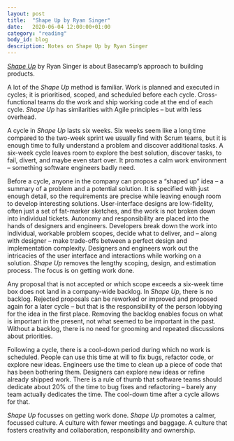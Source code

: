 ```yaml
---
layout: post
title:  "Shape Up by Ryan Singer"
date:   2020-06-04 12:00:00+01:00
category: "reading"
body_id: blog
description: Notes on Shape Up by Ryan Singer
---
```


_[Shape Up](https://basecamp.com/shapeup)_ by Ryan Singer is about Basecamp’s approach to building products.

A lot of the _Shape Up_ method is familiar. Work is planned and executed in cycles; it is prioritised, scoped, and scheduled before each cycle. Cross-functional teams do the work and ship working code at the end of each cycle. _Shape Up_ has similarities with Agile principles – but with less overhead.

A cycle in _Shape Up_ lasts six weeks. Six weeks seem like a long time compared to the two-week sprint we usually find with Scrum teams, but it is enough time to fully understand a problem and discover additional tasks. A six-week cycle leaves room to explore the best solution, discover tasks, to fail, divert, and maybe even start over. It promotes a calm work environment – something software engineers badly need. 

Before a cycle, anyone in the company can propose a “shaped up” idea – a summary of a problem and a potential solution. It is specified with just enough detail, so the requirements are precise while leaving enough room to develop interesting solutions. User-interface designs are low-fidelity, often just a set of fat-marker sketches, and the work is not broken down into individual tickets.  Autonomy and responsibility are placed into the hands of designers and engineers. Developers break down the work into individual, workable problem scopes, decide what to deliver, and – along with designer – make trade-offs between a perfect design and implementation complexity. Designers and engineers work out the intricacies of the user interface and interactions while working on a solution. _Shape Up_ removes the lengthy scoping, design, and estimation process. The focus is on getting work done.

Any proposal that is not accepted or which scope exceeds a six-week time box does not land in a company-wide backlog. In _Shape Up_, there is no backlog. Rejected proposals can be reworked or improved and proposed again for a later cycle – but that is the responsibility of the person lobbying for the idea in the first place. Removing the backlog enables focus on what is important in the present, not what seemed to be important in the past. Without a backlog, there is no need for grooming and repeated discussions about priorities. 

Following a cycle, there is a cool-down period during which no work is scheduled. People can use this time at will to fix bugs, refactor code, or explore new ideas. Engineers use the time to clean up a piece of code that has been bothering them. Designers can explore new ideas or refine already shipped work. There is a rule of thumb that software teams should dedicate about 20% of the time to bug fixes and refactoring – barely any team actually dedicates the time. The cool-down time after a cycle allows for that. 

_Shape Up_ focusses on getting work done. _Shape Up_ promotes a calmer, focussed culture. A culture with fewer meetings and baggage. A culture that fosters creativity and collaboration, responsibility and ownership. 
